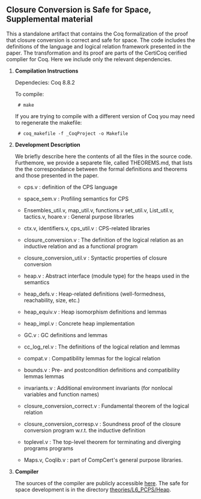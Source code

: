 Closure Conversion is Safe for Space, Supplemental material
-----------------------------------------------------------

This a standalone artifact that contains the Coq formalization of the proof that
closure conversion is correct and safe for space. The code includes the
definitions of the language and logical relation framework presented in the
paper. The transformation and its proof are parts of the CertiCoq cerified
complier for Coq. Here we include only the relevant dependencies.

1. **Compilation Instructions** 

	Dependecies: Coq 8.8.2 

	To compile: 

    	# make  

	If you are trying to compile with a different version of Coq you may need to
	regenerate the makefile:

    	# coq_makefile -f _CoqProject -o Makefile

2. **Development Description**

	We briefly describe here the contents of all the files in the source code.
	Furthemore, we provide a separete file, called THEOREMS.md, that lists the
	the correspondance between the formal definitions and theorems and those
	presented in the paper.

    - cps.v       : definition of the CPS language
    - space_sem.v : Profiling semantics for CPS
    - Ensembles_util.v, map_util.v, functions.v
      set_util.v, List_util.v, tactics.v, hoare.v : General purpose librarIes 
    - ctx.v, identifiers.v, cps_util.v            : CPS-related libraries
    
    - closure_conversion.v      : The definition of the logical relation as an inductive relation and as a functional program
    - closure_conversion_util.v : Syntactic properties of closure conversion
    
    - heap.v       : Abstract interface (module type) for the heaps used in the semantics
    - heap_defs.v  : Heap-related definitions (well-formedness, reachability, size, etc.)
    - heap_equiv.v : Heap isomorphism definitions and lemmas
    - heap_impl.v  : Concrete heap implementation
    - GC.v         : GC definitions and lemmas 
    - cc_log_rel.v : The definitions of the logical relation and lemmas
    - compat.v     : Compatibility lemmas for the logical relation
    - bounds.v     : Pre- and postcondition definitions and compatibility lemmas lemmas
    - invariants.v : Additional environment invariants (for nonlocal variables and function names)
    - closure_conversion_correct.v : Fundamental theorem of the logical relation
    - closure_conversion_corresp.v : Soundness proof of the closure conversion program w.r.t. the inductive definition 
    - toplevel.v   : The top-level theorem for terminating and diverging programs programs 
    
    - Maps.v, Coqlib.v : part of CompCert's general purpose libraries.


3. **Compiler**

	The sources of the compiler are publicly accessible [here](https://github.com/PrincetonUniversity/certicoq).
	The safe for space development is in the directory [theories/L6_PCPS/Heap](https://github.com/PrincetonUniversity/certicoq/tree/master/theories/L6_PCPS/Heap).
   
 
    
    
